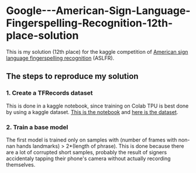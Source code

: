 # Google---American-Sign-Language-Fingerspelling-Recognition-12th-place-solution  
This is my solution (12th place) for the kaggle competition of [American sign language fingerspelling recognition](https://www.kaggle.com/competitions/asl-fingerspelling) (ASLFR).  

## The steps to reproduce my solution
### 1. Create a TFRecords dataset
This is done in a kaggle notebook, since training on Colab TPU is best done by using a kaggle dataset. [This is the notebook](https://www.kaggle.com/shlomoron/aslfr-parquets-to-tfrecords) and [here is the dataset](https://www.kaggle.com/datasets/shlomoron/aslfr-tfrecords).  
### 2. Train a base model
The first model is trained only on samples with (number of frames with non-nan hands landmarks) > 2*(length of phrase). This is done because there are a lot of corrupted short samples, probably the result of signers accidentaly tapping their phone's camera without actually recording themselves.
